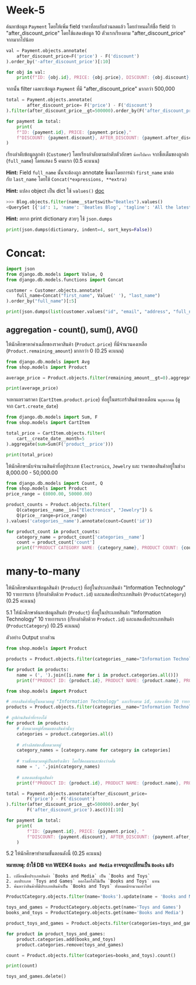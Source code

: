# Week-5

ค้นหาข้อมูล `Payment` โดยให้เพิ่ม field ราคาที่ลบกับส่วนลดแล้ว โดยกำหนดให้ชื่อ field ว่า "after_discount_price" โดยใช้แสดงข้อมูล 10 ตัวแรกเรียงตาม "after_discount_price" จากมากไปน้อย 

```python
val = Payment.objects.annotate(
    after_discount_price=F('price') - F('discount')
).order_by('-after_discount_price')[:10]

for obj in val:
    print(f"ID: {obj.id}, PRICE: {obj.price}, DISCOUNT: {obj.discount}, AFTER DISCOUNT: {obj.after_discount_price}")

```

จากนั้น filter เฉพาะข้อมูล `Payment` ที่มี "after_discount_price" มากกว่า 500,000

```python
total = Payment.objects.annotate(
		after_discount_price= F('price') - F('discount')
).filter(after_discount_price__gt=500000).order_by(F('after_discount_price').asc())[:10]

for payment in total:
    print(
    f"ID: {payment.id}, PRICE: {payment.price},"
    f"DISCOUNT: {payment.discount}, AFTER_DISCOUNT: {payment.after_discount_price}"
)
```

เรียงลำดับข้อมูลลูกค้า (`Customer`) โดยเรียงลำดับตามลำดับตัวอักษร `น้อยไปมาก` จากชื่อเต็มของลูกค้า (`full_name`) โดยแสดง 5 คนแรก (0.5 คะแนน)

**Hint:** Field `full_name` นั้นจะต้องถูก annotate ขึ้นมาโดยการนำ `first_name` มาต่อกับ `last_name` โดยใช้ `Concat(*expressions, **extra)`

**Hint:** แปลง object เป็น dict ใช้ `values()` [doc](https://docs.djangoproject.com/en/5.0/ref/models/querysets/#values)

```python
>>> Blog.objects.filter(name__startswith="Beatles").values()
<QuerySet [{'id': 1, 'name': 'Beatles Blog', 'tagline': 'All the latest Beatles news.'}]>
```

**Hint:** อยาก print dictionary สวยๆ ใช้ `json.dumps`

```python
print(json.dumps(dictionary, indent=4, sort_keys=False))
```

# Concat:

```python
import json
from django.db.models import Value, Q
from django.db.models.functions import Concat

customer = Customer.objects.annotate(
    full_name=Concat("first_name", Value(' '), "last_name")
).order_by("full_name")[:5]

print(json.dumps(list(customer.values("id", "email", "address", "full_name")), indent=4, sort_keys=False))
```

## **aggregation - count(), sum(), AVG()**

ให้นักศึกษาหาค่าเฉลี่ยของราคาสินค้า (`Product.price`) ที่มีจำนวนคงเหลือ (`Product.remaining_amount`) มากกว่า 0 (0.25 คะแนน)

```python
from django.db.models import Avg
from shop.models import Product

average_price = Product.objects.filter(remaining_amount__gt=0).aggregate(avg=Avg('price'))

print(average_price)

```

จงหาผลรวมราคา (`CartItem.product.price`) ที่อยู่ในตระกร้าสินค้าของเดือน `พฤษภาคม` (ดูจาก `Cart.create_date`) 

```python
from django.db.models import Sum, F
from shop.models import CartItem

total_price = CartItem.objects.filter(
    cart__create_date__month=5
).aggregate(sum=Sum(F('product__price')))

print(total_price)

```

ให้นักศึกษานับจำนวนสินค้าที่อยู่ประเภท `Electronics`, `Jewelry` และ ราคาของสินค้าอยู่ในช่วง 8,000.00 - 50,000.00

```python
from django.db.models import Count, Q
from shop.models import Product
price_range = (8000.00, 50000.00)

product_counts = Product.objects.filter(
    Q(categories__name__in=["Electronics", "Jewelry"]) & 
    Q(price__range=price_range)
).values('categories__name').annotate(count=Count('id'))

for product_count in product_counts:
    category_name = product_count['categories__name']
    count = product_count['count']
    print(f"PRODUCT CATEGORY NAME: {category_name}, PRODUCT COUNT: {count}")

```

# **many-to-many**

ให้นักศึกษาค้นหาข้อมูลสินค้า (`Product`) ที่อยู่ในประเภทสินค้า "Information Technology" 10 รายการแรก (เรียงลำดับด้วย `Product.id`) และแสดงชื่อประเภทสินค้า (`ProductCategory`) (0.25 คะแนน)

5.1 ให้นักศึกษาค้นหาข้อมูลสินค้า (`Product`) ที่อยู่ในประเภทสินค้า "Information Technology" 10 รายการแรก (เรียงลำดับด้วย `Product.id`) และแสดงชื่อประเภทสินค้า (`ProductCategory`) (0.25 คะแนน)

ตัวอย่าง Output บางส่วน

```python
from shop.models import Product

products = Product.objects.filter(categories__name="Information Technology").order_by('id')[:10]

for product in products:
    name = (', ').join([i.name for i in product.categories.all()])
    print(f"PRODUCT ID: {product.id}, PRODUCT NAME: {product.name}, PRODUCT CATEGORY: {name}")
```

```python
from shop.models import Product

# กรองสินค้าที่อยู่ในหมวดหมู่ "Information Technology" และเรียงตาม id, แสดงเพียง 10 รายการแรก
products = Product.objects.filter(categories__name="Information Technology").order_by('id')[:10]

# ลูปผ่านสินค้าที่กรองได้
for product in products:
    # ดึงหมวดหมู่ทั้งหมดของสินค้านั้นๆ
    categories = product.categories.all()
    
    # สร้างลิสต์ของชื่อหมวดหมู่
    category_names = [category.name for category in categories]
    
    # รวมชื่อหมวดหมู่เป็นสตริงเดียว โดยใช้คอมมาและช่องว่างคั่น
    name = ', '.join(category_names)
    
    # แสดงผลข้อมูลสินค้า
    print(f"PRODUCT ID: {product.id}, PRODUCT NAME: {product.name}, PRODUCT CATEGORY: {name}")

```

```python
total = Payment.objects.annotate(after_discount_price= 
		F('price') - F('discount')
).filter(after_discount_price__gt=500000).order_by(
		F('after_discount_price').asc())[:10]

for payment in total:
    print(
        f"ID: {payment.id}, PRICE: {payment.price}, "
        f"DISCOUNT: {payment.discount}, AFTER_DISCOUNT: {payment.after_discount_price}"
    )
```

5.2 ให้นักศึกษาทำตามขั้นตอนดังนี้ (0.25 คะแนน)

**หมายเหตุ: ถ้าใช้ DB จาก WEEK4 `Books and Media` อาจจะถูกเปลี่ยนเป็น `Books` แล้ว**

```
1. เปลี่ยนชื่อประเภทสินค้า `Books and Media` เป็น `Books and Toys`
2. ลบประเภท `Toys and Games` ออกโดยให้ใช้เป็น `Books and Toys` แทน
3. ค้นหาว่าสินค้าที่มีประเภทสินค้าเป็น `Books and Toys` ทั้งหมดมีจำนวนเท่าไหร่
```

```python
ProductCategory.objects.filter(name='Books').update(name = 'Books and Media')

toys_and_games = ProductCategory.objects.get(name='Toys and Games')
books_and_toys = ProductCategory.objects.get(name='Books and Media')

product_toys_and_games = Product.objects.filter(categories=toys_and_games)

for product in product_toys_and_games:
    product.categories.add(books_and_toys)
    product.categories.remove(toys_and_games) 

count = Product.objects.filter(categories=books_and_toys).count()

print(count)

toys_and_games.delete()

```

